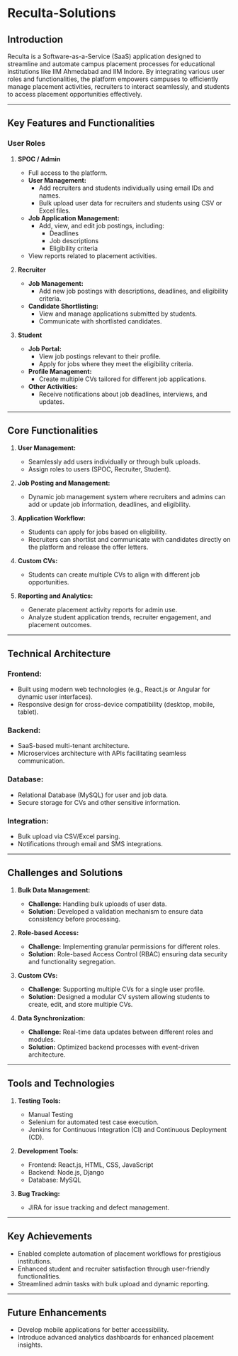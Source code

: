# **Reculta-Solutions**

## **Introduction**
Reculta is a Software-as-a-Service (SaaS) application designed to streamline and automate campus placement processes for educational institutions like IIM Ahmedabad and IIM Indore. By integrating various user roles and functionalities, the platform empowers campuses to efficiently manage placement activities, recruiters to interact seamlessly, and students to access placement opportunities effectively.

---

## **Key Features and Functionalities**

### **User Roles**
1. **SPOC / Admin**
   - Full access to the platform.
   - **User Management:**
     - Add recruiters and students individually using email IDs and names.
     - Bulk upload user data for recruiters and students using CSV or Excel files.
   - **Job Application Management:**
     - Add, view, and edit job postings, including:
       - Deadlines
       - Job descriptions
       - Eligibility criteria
   - View reports related to placement activities.
   
2. **Recruiter**
   - **Job Management:**
     - Add new job postings with descriptions, deadlines, and eligibility criteria.
   - **Candidate Shortlisting:**
     - View and manage applications submitted by students.
     - Communicate with shortlisted candidates.
     
3. **Student**
   - **Job Portal:**
     - View job postings relevant to their profile.
     - Apply for jobs where they meet the eligibility criteria.
   - **Profile Management:**
     - Create multiple CVs tailored for different job applications.
   - **Other Activities:**
     - Receive notifications about job deadlines, interviews, and updates.

---

## **Core Functionalities**
1. **User Management:**
   - Seamlessly add users individually or through bulk uploads.
   - Assign roles to users (SPOC, Recruiter, Student).

2. **Job Posting and Management:**
   - Dynamic job management system where recruiters and admins can add or update job information, deadlines, and eligibility.

3. **Application Workflow:**
   - Students can apply for jobs based on eligibility.
   - Recruiters can shortlist and communicate with candidates directly on the platform and release the offer letters.

4. **Custom CVs:**
   - Students can create multiple CVs to align with different job opportunities.

5. **Reporting and Analytics:**
   - Generate placement activity reports for admin use.
   - Analyze student application trends, recruiter engagement, and placement outcomes.

---

## **Technical Architecture**
### **Frontend:**
- Built using modern web technologies (e.g., React.js or Angular for dynamic user interfaces).
- Responsive design for cross-device compatibility (desktop, mobile, tablet).

### **Backend:**
- SaaS-based multi-tenant architecture.
- Microservices architecture with APIs facilitating seamless communication.

### **Database:**
- Relational Database (MySQL) for user and job data.
- Secure storage for CVs and other sensitive information.

### **Integration:**
- Bulk upload via CSV/Excel parsing.
- Notifications through email and SMS integrations.

---

## **Challenges and Solutions**
1. **Bulk Data Management:**
   - **Challenge:** Handling bulk uploads of user data.
   - **Solution:** Developed a validation mechanism to ensure data consistency before processing.

2. **Role-based Access:**
   - **Challenge:** Implementing granular permissions for different roles.
   - **Solution:** Role-based Access Control (RBAC) ensuring data security and functionality segregation.

3. **Custom CVs:**
   - **Challenge:** Supporting multiple CVs for a single user profile.
   - **Solution:** Designed a modular CV system allowing students to create, edit, and store multiple CVs.

4. **Data Synchronization:**
   - **Challenge:** Real-time data updates between different roles and modules.
   - **Solution:** Optimized backend processes with event-driven architecture.

---

## **Tools and Technologies**
1. **Testing Tools:**
   - Manual Testing
   - Selenium for automated test case execution.
   - Jenkins for Continuous Integration (CI) and Continuous Deployment (CD).
   
2. **Development Tools:**
   - Frontend: React.js, HTML, CSS, JavaScript
   - Backend: Node.js, Django
   - Database: MySQL
   
3. **Bug Tracking:**
   - JIRA for issue tracking and defect management.

---

## **Key Achievements**
- Enabled complete automation of placement workflows for prestigious institutions.
- Enhanced student and recruiter satisfaction through user-friendly functionalities.
- Streamlined admin tasks with bulk upload and dynamic reporting.

---

## **Future Enhancements**
- Develop mobile applications for better accessibility.
- Introduce advanced analytics dashboards for enhanced placement insights.
